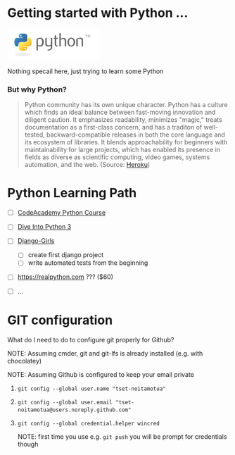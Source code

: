 Getting started with Python ... 
===============================

![python_logo](images/python_logo.png)

Nothing specail here, just trying to learn some Python

### But why Python?
> Python community has its own unique character. Python has a culture which finds an ideal balance between fast-moving innovation and diligent caution. It emphasizes readability, minimizes "magic," treats documentation as a first-class concern, and has a traditon of well-tested, backward-compatible releases in both the core language and its ecosystem of libraries. It blends approachability for beginners with maintainability for large projects, which has enabled its presence in fields as diverse as scientific computing, video games, systems automation, and the web. (Source: [Heroku](https://blog.heroku.com/python_and_django))

Python Learning Path
====================

* [ ] [CodeAcademy Python Course](https://www.codecademy.com/learn/python)
* [ ] [Dive Into Python 3](http://www.diveintopython3.net/)
* [ ] [Django-Girls](https://djangogirls.org/)
    * [ ] create first django project
    * [ ] write automated tests from the beginning
* [ ] https://realpython.com ??? ($60)
* [ ] ...


GIT configuration
=================
What do I need to do to configure git properly for Github?

NOTE: Assuming cmder, git and git-lfs is already installed (e.g. with chocolatey)

NOTE: Assuming Github is configured to keep your email private

1. `git config --global user.name "tset-noitamotua"`
2. `git config --global user.email "tset-noitamotua@users.noreply.github.com"`
3. `git config --global credential.helper wincred`
    
    NOTE: first time you use e.g. `git push` you will be prompt for credentials though
